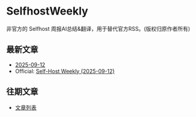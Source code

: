 # SelfhostWeekly

非官方的 Selfhost 周报AI总结&翻译，用于替代官方RSS。(版权归原作者所有)

## 最新文章

* [2025-09-12](2025-09-12-weekly) 
* Official: [Self-Host Weekly (2025-09-12)](https://selfh.st/weekly/2025-09-12/)

## 往期文章

* [文章列表](posts)